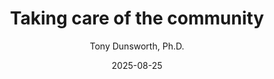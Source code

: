 ---
title: "Taking care of the community"
author: "Tony Dunsworth, Ph.D."
date: "2025-08-25"
categories: [data, community, dispatch]
execute: 
  eval: false
---